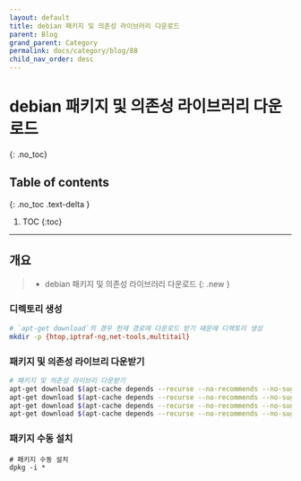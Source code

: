 ```yaml
---
layout: default
title: debian 패키지 및 의존성 라이브러리 다운로드
parent: Blog
grand_parent: Category
permalink: docs/category/blog/88
child_nav_order: desc
---
```

# debian 패키지 및 의존성 라이브러리 다운로드
{: .no_toc}

## Table of contents
{: .no_toc .text-delta }

1. TOC
{:toc}

---
## 개요

> - debian 패키지 및 의존성 라이브러리 다운로드
{: .new }

### 디렉토리 생성

```bash
# `apt-get download`의 경우 현재 경로에 다운로드 받기 때문에 디렉토리 생성
mkdir -p {htop,iptraf-ng,net-tools,multitail}
```

### 패키지 및 의존성 라이브리 다운받기

```bash
# 패키지 및 의존성 라이브리 다운받기
apt-get download $(apt-cache depends --recurse --no-recommends --no-suggests --no-conflicts --no-breaks --no-replaces --no-enhances htop | grep "^\w" | sort -u)
apt-get download $(apt-cache depends --recurse --no-recommends --no-suggests --no-conflicts --no-breaks --no-replaces --no-enhances iptraf-ng | grep "^\w" | sort -u)
apt-get download $(apt-cache depends --recurse --no-recommends --no-suggests --no-conflicts --no-breaks --no-replaces --no-enhances net-tools | grep "^\w" | sort -u)
apt-get download $(apt-cache depends --recurse --no-recommends --no-suggests --no-conflicts --no-breaks --no-replaces --no-enhances multitail | grep "^\w" | sort -u)
```

### 패키지 수동 설치

```
# 패키지 수동 설치
dpkg -i *
```




